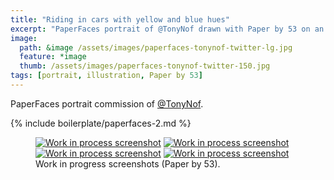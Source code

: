 ```yaml
---
title: "Riding in cars with yellow and blue hues"
excerpt: "PaperFaces portrait of @TonyNof drawn with Paper by 53 on an iPad."
image: 
  path: &image /assets/images/paperfaces-tonynof-twitter-lg.jpg 
  feature: *image
  thumb: /assets/images/paperfaces-tonynof-twitter-150.jpg
tags: [portrait, illustration, Paper by 53]
---
```


PaperFaces portrait commission of [@TonyNof](http://twitter.com/TonyNof).

{% include boilerplate/paperfaces-2.md %}

<figure class="half">
	<a href="{{ site.url }}/assets/images/paperfaces-tonynof-process-1-lg.jpg"><img src="{{ site.url }}/assets/images/paperfaces-tonynof-process-1-600.jpg" alt="Work in process screenshot"></a>
	<a href="{{ site.url }}/assets/images/paperfaces-tonynof-process-2-lg.jpg"><img src="{{ site.url }}/assets/images/paperfaces-tonynof-process-2-600.jpg" alt="Work in process screenshot"></a>
	<a href="{{ site.url }}/assets/images/paperfaces-tonynof-process-3-lg.jpg"><img src="{{ site.url }}/assets/images/paperfaces-tonynof-process-3-600.jpg" alt="Work in process screenshot"></a>
	<a href="{{ site.url }}/assets/images/paperfaces-tonynof-process-4-lg.jpg"><img src="{{ site.url }}/assets/images/paperfaces-tonynof-process-4-600.jpg" alt="Work in process screenshot"></a>
	<figcaption>Work in progress screenshots (Paper by 53).</figcaption>
</figure>